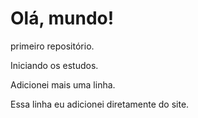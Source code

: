 # Olá, mundo!
 primeiro  repositório.

 Iniciando os estudos.

 Adicionei mais uma linha.

 Essa linha eu adicionei diretamente do site.
